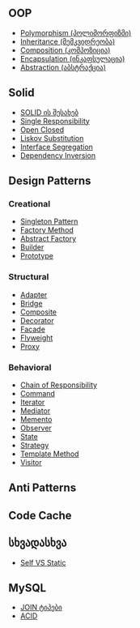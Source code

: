 
## OOP
- [Polymorphism (პოლიმორფიზმი)](OOP/01-Polymorphism%20(%E1%83%9E%E1%83%9D%E1%83%9A%E1%83%98%E1%83%9B%E1%83%9D%E1%83%A0%E1%83%A4%E1%83%98%E1%83%96%E1%83%9B%E1%83%98).md)
- [Inheritance (მემკვიდრეობა)](OOP/02-Inheritance%20(%E1%83%9B%E1%83%94%E1%83%9B%E1%83%99%E1%83%95%E1%83%98%E1%83%93%E1%83%A0%E1%83%94%E1%83%9D%E1%83%91%E1%83%90).md)
- [Composition (კომპოზიცია)](OOP/03-Composition%20(%E1%83%99%E1%83%9D%E1%83%9B%E1%83%9E%E1%83%9D%E1%83%96%E1%83%98%E1%83%AA%E1%83%98%E1%83%90).md) 
- [Encapsulation (ინკაფსულაცია)](OOP/04-Encapsulation%20(%E1%83%98%E1%83%9C%E1%83%99%E1%83%90%E1%83%A4%E1%83%A1%E1%83%A3%E1%83%9A%E1%83%90%E1%83%AA%E1%83%98%E1%83%90).md)
- [Abstraction (აბსტრაქცია)](OOP/05-Abstraction%20(%E1%83%90%E1%83%91%E1%83%A1%E1%83%A2%E1%83%A0%E1%83%90%E1%83%A5%E1%83%AA%E1%83%98%E1%83%90).md)

## Solid
- [SOLID ის შესახებ](Solid/00-SOLID%20%E1%83%98%E1%83%A1%20%E1%83%A8%E1%83%94%E1%83%A1%E1%83%90%E1%83%AE%E1%83%94%E1%83%91.md)
- [Single Responsibility](Solid/01-Single%20Responsibility.md)
- [Open Closed](Solid/02-Open%20Closed.md)
- [Liskov Substitution](Solid/03-Liskov%20Substitution.md)
- [Interface Segregation](Solid/04-Interface%20Segregation.md)
- [Dependency Inversion](Solid/05-Dependency%20Inversion.md)

## Design Patterns
### Creational
- [Singleton Pattern](Design-Patterns/01-Creational/01-Singleton.md)
- [Factory Method](Design-Patterns/01-Creational/02-Factory%20Method.md)
- [Abstract Factory](Design-Patterns/01-Creational/03-Abstract%20Factory.md)
- [Builder](Design-Patterns/01-Creational/04-Builder.md)
- [Prototype](Design-Patterns/01-Creational/05-Prototype.md)

### Structural
- [Adapter](Design-Patterns/02-Structural/01-Adapter.md)
- [Bridge](Design-Patterns/02-Structural/02-Bridge.md)
- [Composite](Design-Patterns/02-Structural/03-Composite.md)
- [Decorator](Design-Patterns/02-Structural/04-Decorator.md)
- [Facade](Design-Patterns/02-Structural/05-Facade.md)
- [Flyweight](Design-Patterns/02-Structural/06-Flyweight.md)
- [Proxy](Design-Patterns/02-Structural/07-Proxy.md)

### Behavioral
- [Chain of Responsibility](Design-Patterns/03-Behavioral/01-Chain-of-Responsibility.md)
- [Command](Design-Patterns/03-Behavioral/02-Command.md)
- [Iterator](Design-Patterns/03-Behavioral/03-Iterator.md)
- [Mediator](Design-Patterns/03-Behavioral/04-Mediator.md)
- [Memento](Design-Patterns/03-Behavioral/05-Memento.md)
- [Observer](Design-Patterns/03-Behavioral/06-Observer.md)
- [State](Design-Patterns/03-Behavioral/07-State.md)
-  [Strategy](Design-Patterns/03-Behavioral/08-Strategy.md)
- [Template Method](Design-Patterns/03-Behavioral/09-Template-Method.md)
- [Visitor](Design-Patterns/03-Behavioral/10-Visitor.md)


## Anti Patterns


## Code Cache

## სხვადასხვა

-  [Self VS Static](%E1%83%A1%E1%83%AE%E1%83%95%E1%83%90%E1%83%93%E1%83%90%E1%83%A1%E1%83%AE%E1%83%95%E1%83%90/Self%20VS%20Static.md)

## MySQL
- [JOIN ტიპები](MySQL/01-Join-Types.md)
-  [ACID](MySQL/02-ACID.md)